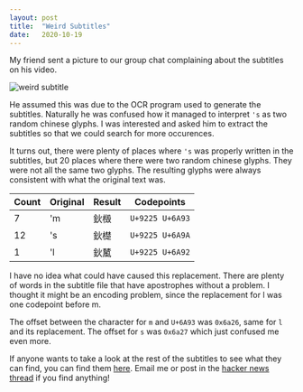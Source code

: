 ```yaml
---
layout: post
title:  "Weird Subtitles"
date:   2020-10-19
---
```


My friend sent a picture to our group chat complaining about the subtitles on his video.

![weird subtitle](https://files.sharparam.com/2020/10/19/2020-10-19_00-53-28-310.png)

He assumed this was due to the OCR program used to generate the subtitles. Naturally he was confused how it managed to interpret `'s` as two random chinese glyphs. I was interested and asked him to extract the subtitles so that we could search for more occurences.

It turns out, there were plenty of places where `'s` was properly written in the subtitles, but 20 places where there were two random chinese glyphs. They were not all the same two glyphs. The resulting glyphs were always consistent with what the original text was.

 Count | Original | Result | Codepoints
 ----- | -------- | ------ | -----------
  7    |   'm     |  鈥檓  | `U+9225 U+6A93`
  12   |   's     |  鈥檚  | `U+9225 U+6A9A`
  1    |   'l     |  鈥檒  | `U+9225 U+6A92`

I have no idea what could have caused this replacement. There are plenty of words in the subtitle file that have apostrophes without a problem. I thought it might be an encoding problem, since the replacement for l was one codepoint before m.

The offset between the character for `m` and `U+6A93` was `0x6a26`, same for `l` and its replacement. The offset for `s` was `0x6a27` which just confused me even more.

If anyone wants to take a look at the rest of the subtitles to see what they can find, you can find them [here](subtitles). Email me or post in the [hacker news thread](hackernews) if you find anything!


[subtitles]: https://pastebin.com/raw/GQh3168K
[hackernews]: https://news.ycombinator.com/item?id=24821141

